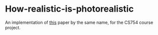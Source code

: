 # How-realistic-is-photorealistic
An implementation of [this](https://ieeexplore.ieee.org/document/1381784) paper by the same name, for the CS754 course project.

